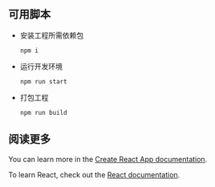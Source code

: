## 可用脚本

- 安装工程所需依赖包

  ```shell
  npm i
  ```

- 运行开发环境

  ```shell
  npm run start
  ```

- 打包工程

  ```shell
  npm run build
  ```

## 阅读更多

You can learn more in the [Create React App documentation](https://facebook.github.io/create-react-app/docs/getting-started).

To learn React, check out the [React documentation](https://reactjs.org/).
